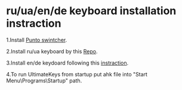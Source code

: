 # ru/ua/en/de keyboard installation instraction

1.Install [Punto swintcher](https://yandex.ru/soft/punto/download/?os=win).

2.Install ru/ua keyboard by this [Repo](https://github.com/neochief/ukrainian-typographic-layouts).

3.Install en/de keydoard following this [instraction](https://pieter-degroote.github.io/UltimateKEYS/autohotkey-win.html).

4.To run UltimateKeys from startup put ahk file into "Start Menu\Programs\Startup" path.